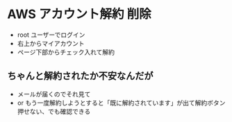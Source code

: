# AWS アカウント解約 削除
- root ユーザーでログイン
- 右上からマイアカウント
- ページ下部からチェック入れて解約

## ちゃんと解約されたか不安なんだが
- メールが届くのでそれ見て
- or もう一度解約しようとすると「既に解約されています」が出て解約ボタン押せない、でも確認できる

